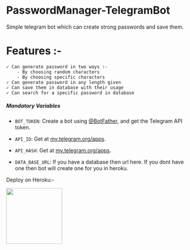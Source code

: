 # PasswordManager-TelegramBot

Simple telegram bot which can create strong passwords and save them.


# Features :- 
    ✓ Can generate password in two ways :-   
        - By choosing random characters
        - By choosing specific characters
    ✓ Can generate password in any length given
    ✓ Can save them in database with their usage
    ✓ Can search for a specific password in database


##### Mandatory Variables

* `BOT_TOKEN`: Create a bot using [@BotFather](https://telegram.dog/BotFather), and get the Telegram API token.

* `API_ID`: Get at [my.telegram.org/apps](https://my.telegram.org/apps).

* `API_HASH`: Get at [my.telegram.org/apps](https://my.telegram.org/apps).

* `DATA_BASE_URL`: If you have a database then url here. If you dont have one then bot will create one for you in heroku.



Deploy on Heroku:-
<p><a href="https://heroku.com/deploy?template=https://github.com/GopalSaraf/PasswordManagerTeleBot/tree/master)"> <img src="https://www.herokucdn.com/deploy/button.svg" width="150""/></a></p>
